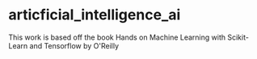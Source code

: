 # articficial_intelligence_ai
This work is based off the book Hands on Machine Learning with Scikit-Learn and Tensorflow by O'Reilly 
